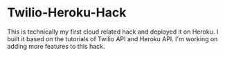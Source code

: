 Twilio-Heroku-Hack
==================
This is technically my first cloud related hack and deployed it on Heroku. I built it based on the tutorials of Twilio API and Heroku API. I'm working on adding more features to this hack.
